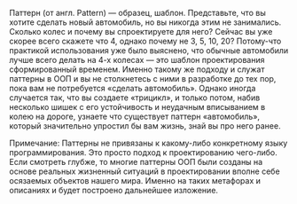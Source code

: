 Паттерн (от англ. Pattern) — образец, шаблон.
Представьте, что вы хотите сделать новый автомобиль, но вы никогда этим не 
занимались. Сколько колес и почему вы спроектируете для него? Сейчас вы уже 
скорее всего скажете что 4, однако почему не 3, 5, 10, 20? Потому-что практикой 
использования уже было выяснено, что обычные автомобили лучше всего делать на 
4-х колесах — это шаблон проектирования сформированный временем. Именно такому 
же подходу и служат паттерны в ООП и вы не столкнетесь с ними в разработке до 
тех пор, пока вам не потребуется «сделать автомобиль». Однако иногда случается 
так, что вы создаете «трицикл», и только потом, набив несколько шишек с его 
устойчивость и неудачным вписыванием в колею на дороге, узнаете что существует 
паттерн «автомобиль», который значительно упростил бы вам жизнь, знай вы про 
него ранее.

Примечание:
Паттерны не привязаны к какому-либо конкретному языку программирования. Это 
просто подход к проектированию чего-либо. Если смотреть глубже, то многие 
паттерны ООП были созданы на основе реальных жизненный ситуаций в проектировании 
вполне себе осязаемых объектов нашего мира. Именно на таких метафорах и 
описаниях и будет построено дальнейшее изложение.
